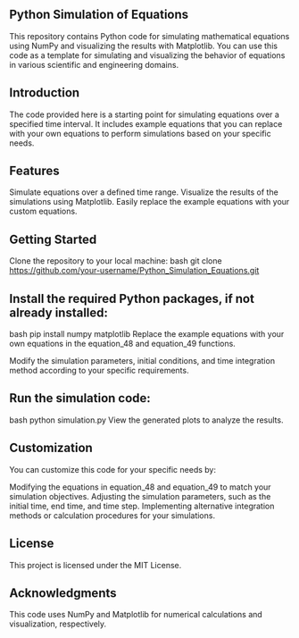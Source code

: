 ## Python Simulation of Equations
This repository contains Python code for simulating mathematical equations using NumPy and visualizing the results with Matplotlib. You can use this code as a template for simulating and visualizing the behavior of equations in various scientific and engineering domains.

## Introduction
The code provided here is a starting point for simulating equations over a specified time interval. It includes example equations that you can replace with your own equations to perform simulations based on your specific needs.

## Features
Simulate equations over a defined time range.
Visualize the results of the simulations using Matplotlib.
Easily replace the example equations with your custom equations.

## Getting Started
Clone the repository to your local machine:
bash
git clone https://github.com/your-username/Python_Simulation_Equations.git

## Install the required Python packages, if not already installed:
bash
pip install numpy matplotlib
Replace the example equations with your own equations in the equation_48 and equation_49 functions.

Modify the simulation parameters, initial conditions, and time integration method according to your specific requirements.

## Run the simulation code:

bash
python simulation.py
View the generated plots to analyze the results.

## Customization
You can customize this code for your specific needs by:

Modifying the equations in equation_48 and equation_49 to match your simulation objectives.
Adjusting the simulation parameters, such as the initial time, end time, and time step.
Implementing alternative integration methods or calculation procedures for your simulations.

## License
This project is licensed under the MIT License.

## Acknowledgments
This code uses NumPy and Matplotlib for numerical calculations and visualization, respectively.
